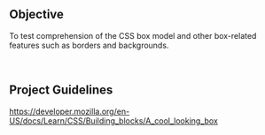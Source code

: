 ## Objective
To test comprehension of the CSS box model and other box-related features such as borders and backgrounds.

<br>

## Project Guidelines
https://developer.mozilla.org/en-US/docs/Learn/CSS/Building_blocks/A_cool_looking_box